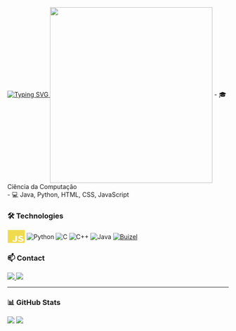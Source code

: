 <a href="https://git.io/typing-svg">
    <img src="https://readme-typing-svg.demolab.com?font=Pixelify+Sans&weight=500&size=30&pause=1000&color=df0505F0&width=435&lines=Eai%2C+me+chamo+Jo%C3%A3o+%3AD" alt="Typing SVG" />
</a>
<img align="center" width="370" height="400" src="https://64.media.tumblr.com/55f66b7eb20edeb6f50638719dc12451/5efa3ee2a9d6ffc9-e2/s1280x1920/d3bceeba94cb39fae7feebbc4d33a0ef6c349e58.jpg"/>
- 🎓 Ciência da Computação
<br>
- 💻 Java, Python, HTML, CSS, JavaScript  

### 🛠️ Technologies  

<div style="display: inline_block">
  <img align="center" alt="JavaScript" height="30" width="40" src="https://raw.githubusercontent.com/devicons/devicon/master/icons/javascript/javascript-plain.svg">
  <img align="center" alt="Python" height="30" width="40" src="https://cdn.jsdelivr.net/gh/devicons/devicon@latest/icons/python/python-original.svg">
  <img align="center" alt="C" height="30" width="40" src="https://cdn.jsdelivr.net/gh/devicons/devicon@latest/icons/c/c-original.svg">
  <img align="center" alt="C++" height="30" width="40" src="https://cdn.jsdelivr.net/gh/devicons/devicon@latest/icons/cplusplus/cplusplus-original.svg">
  <img align="center" alt="Java" height="30" width="40" src="https://cdn.jsdelivr.net/gh/devicons/devicon@latest/icons/java/java-original.svg">
  <a href="https://pokemondb.net/pokedex/buizel"><img align="center" height="120" width="110" src="https://img.pokemondb.net/sprites/black-white/normal/buizel.png" alt="Buizel"></a>
</div>

### 📫 Contact  

<div>
  <a href="https://www.linkedin.com/in/jo%C3%A3o-pedro-franco-545436221/" target="_blank">
    <img src="https://img.shields.io/badge/-LinkedIn-%230077B5?style=for-the-badge&logo=linkedin&logoColor=white" target="_blank">
  </a>  
  <a href="mailto:jpedros1511@gmail.com">
    <img src="https://img.shields.io/badge/-Gmail-%23333?style=for-the-badge&logo=gmail&logoColor=white" target="_blank">
  </a>
</div>  

---

### 📊 GitHub Stats  

<div>
  <img height="180em" src="https://github-readme-stats.vercel.app/api?username=jotapz&show_icons=true&theme=tokyonight">
  <img height="180em" src="https://github-readme-stats.vercel.app/api/top-langs/?username=jotapz&layout=compact&theme=tokyonight">
</div>

